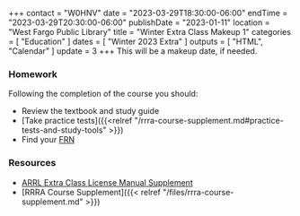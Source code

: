 +++
contact = "W0HNV"
date = "2023-03-29T18:30:00-06:00"
endTime = "2023-03-29T20:30:00-06:00"
publishDate = "2023-01-11"
location = "West Fargo Public Library"
title = "Winter Extra Class Makeup 1"
categories = [ "Education" ]
dates = [ "Winter 2023 Extra" ]
outputs = [ "HTML", "Calendar" ]
update = 3
+++
This will be a makeup date, if needed.

### Homework

Following the completion of the course you should:

* Review the textbook and study guide
* [Take practice tests]({{<relref "/rrra-course-supplement.md#practice-tests-and-study-tools" >}})
* Find your [FRN](http://wireless.fcc.gov/uls/index.htm?job=about_getting_started) 

### Resources

* [ARRL Extra Class License Manual Supplement](http://www.arrl.org/extra-class-license-manual)
* [RRRA Course Supplement]({{< relref "/files/rrra-course-supplement.md" >}})

